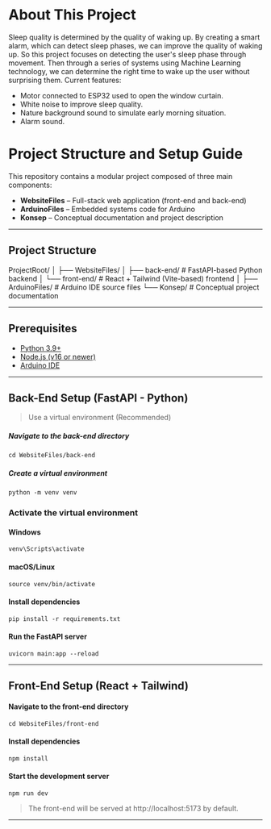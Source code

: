 # About This Project
Sleep quality is determined by the quality of waking up. By creating a smart alarm, which can detect sleep phases, we can improve the quality of waking up. So this project focuses on detecting the user's sleep phase through movement. Then through a series of systems using Machine Learning technology, we can determine the right time to wake up the user without surprising them. Current features:
- Motor connected to ESP32 used to open the window curtain.
- White noise to improve sleep quality.
- Nature background sound to simulate early morning situation.
- Alarm sound.

# Project Structure and Setup Guide

This repository contains a modular project composed of three main components:

- **WebsiteFiles** – Full-stack web application (front-end and back-end)
- **ArduinoFiles** – Embedded systems code for Arduino
- **Konsep** – Conceptual documentation and project description

---

## Project Structure
ProjectRoot/
│
├── WebsiteFiles/
│ ├── back-end/ # FastAPI-based Python backend
│ └── front-end/ # React + Tailwind (Vite-based) frontend
│
├── ArduinoFiles/ # Arduino IDE source files
└── Konsep/ # Conceptual project documentation

---

## Prerequisites

- [Python 3.9+](https://www.python.org/downloads/)
- [Node.js (v16 or newer)](https://nodejs.org/)
- [Arduino IDE](https://www.arduino.cc/en/software)

---

## Back-End Setup (FastAPI - Python)

> Use a virtual environment (Recommended)

##### Navigate to the back-end directory
`cd WebsiteFiles/back-end`

##### Create a virtual environment
`python -m venv venv`

### Activate the virtual environment
#### Windows
`venv\Scripts\activate`
#### macOS/Linux
`source venv/bin/activate`

#### Install dependencies
`pip install -r requirements.txt`

#### Run the FastAPI server
`uvicorn main:app --reload`

---
## Front-End Setup (React + Tailwind)

#### Navigate to the front-end directory
`cd WebsiteFiles/front-end`

#### Install dependencies
`npm install`

#### Start the development server
`npm run dev`
>The front-end will be served at http://localhost:5173 by default.

----
